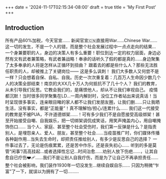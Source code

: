 +++
date = '2024-11-17T02:15:34-08:00'
draft = true
title = 'My First Post'
+++

## Introduction

所有产品60%加税，今天官宣……
新闻官宣🇨🇳直接用War……Chinese War……
这一切的发生，不是一个人的错，而是整个社会发展过程中一点点走向的结果…
一个身兼要职的人，身边的决策人有多么重要！职位到达一定的权力层面，身边必然有文有武者兼策略，有武者兼战略！奉承的话听久了假的都是真的……身边聚集了太多奉承的人将是怎样从正循环到扭曲？
跟着去的都是些什么人？那些无法胜任职责的人，却被推上了关键岗位—— 这是多么讽刺！
我们大多数人又何尝不是一样？只会想着自保、自私、自我。历史一次次重复着：几百万人生命因少数几个人的决策全部结束！南京的大XX几十万人为何抵抗不了几十个人？
我们的教育，从未引导我们反思。它教会我们的，是痛恨他人，却从不让我们审视自己。
疫情都沉默！当时很多同学聚集在LD…一周内解封时，没位工作者站出来说真话！当时呈现很多事实，连亲眼目睹的家人都不让我们发朋友圈，让我们删……只让我晒生活，没有事实，都是“正能量”！真不理解怕/担心/连累什么……
我们这一代接受的教育是不被PUA，不许道德绑架……！可有多少我们不是自愿接受高级绑架！甚至开始接受自嘲、自我娱乐，把一切绑架调侃成笑话，用笑声掩盖内心，用自嘲掩饰伤口……
当个人、家庭、甚至整个社会受伤时，我们第一反弹是什么？是指责别人，是埋怨亲人、爱人、朋友，甚至整个社会……当疫苗推广时，你们媒体传播各种副作用…当失去生命时，却把责任推给别人，有多少是反思自己的选择？
一件事过去了，无论是伤痕累累，还是苦中作乐，还是丧失初心…… 听到的多是莫管“闲事”/高高挂起…或者选择性忘记…时间治愈……劝别人放下伤疤……，让其自愈自已疗伤❤️‍🩹……我们不是让别人自我疗伤，而是为了让自己不再承担责任……整个社会被影响，我们装作1930年一切没发生…继续自娱自乐……
只因为稍微“乍富”了一下，就误以为拥有了一切………
